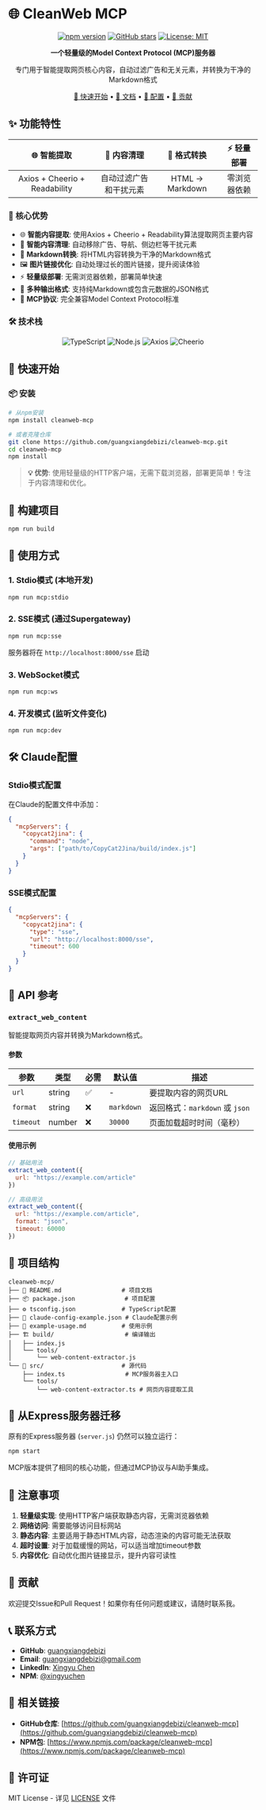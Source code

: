 # 🌐 CleanWeb MCP

<div align="center">

[![npm version](https://badge.fury.io/js/cleanweb-mcp.svg)](https://www.npmjs.com/package/cleanweb-mcp)
[![GitHub stars](https://img.shields.io/github/stars/guangxiangdebizi/cleanweb-mcp.svg)](https://github.com/guangxiangdebizi/cleanweb-mcp)
[![License: MIT](https://img.shields.io/badge/License-MIT-yellow.svg)](https://opensource.org/licenses/MIT)

**一个轻量级的Model Context Protocol (MCP)服务器**

专门用于智能提取网页核心内容，自动过滤广告和无关元素，并转换为干净的Markdown格式

[🚀 快速开始](#-快速开始) • [📖 文档](#-使用方式) • [🔧 配置](#-claude配置) • [🤝 贡献](#-贡献)

</div>

## ✨ 功能特性

<div align="center">

| 🌐 智能提取 | 🧹 内容清理 | 📝 格式转换 | ⚡ 轻量部署 |
|:---:|:---:|:---:|:---:|
| Axios + Cheerio + Readability | 自动过滤广告和干扰元素 | HTML → Markdown | 零浏览器依赖 |

</div>

### 🎯 核心优势

- 🌐 **智能内容提取**: 使用Axios + Cheerio + Readability算法提取网页主要内容
- 🧹 **智能内容清理**: 自动移除广告、导航、侧边栏等干扰元素
- 📝 **Markdown转换**: 将HTML内容转换为干净的Markdown格式
- 🖼️ **图片链接优化**: 自动处理过长的图片链接，提升阅读体验
- ⚡ **轻量级部署**: 无需浏览器依赖，部署简单快速
- 🔧 **多种输出格式**: 支持纯Markdown或包含元数据的JSON格式
- 🚀 **MCP协议**: 完全兼容Model Context Protocol标准

### 🛠️ 技术栈

<div align="center">

![TypeScript](https://img.shields.io/badge/TypeScript-007ACC?style=for-the-badge&logo=typescript&logoColor=white)
![Node.js](https://img.shields.io/badge/Node.js-43853D?style=for-the-badge&logo=node.js&logoColor=white)
![Axios](https://img.shields.io/badge/Axios-5A29E4?style=for-the-badge&logo=axios&logoColor=white)
![Cheerio](https://img.shields.io/badge/Cheerio-E34F26?style=for-the-badge&logo=html5&logoColor=white)

</div>

## 🚀 快速开始

### 📦 安装

```bash
# 从npm安装
npm install cleanweb-mcp

# 或者克隆仓库
git clone https://github.com/guangxiangdebizi/cleanweb-mcp.git
cd cleanweb-mcp
npm install
```

> **💡 优势**: 使用轻量级的HTTP客户端，无需下载浏览器，部署更简单！专注于内容清理和优化。

## 🔧 构建项目

```bash
npm run build
```

## 🎯 使用方式

### 1. Stdio模式 (本地开发)

```bash
npm run mcp:stdio
```

### 2. SSE模式 (通过Supergateway)

```bash
npm run mcp:sse
```

服务器将在 `http://localhost:8000/sse` 启动

### 3. WebSocket模式

```bash
npm run mcp:ws
```

### 4. 开发模式 (监听文件变化)

```bash
npm run mcp:dev
```

## 🛠️ Claude配置

### Stdio模式配置

在Claude的配置文件中添加：

```json
{
  "mcpServers": {
    "copycat2jina": {
      "command": "node",
      "args": ["path/to/CopyCat2Jina/build/index.js"]
    }
  }
}
```

### SSE模式配置

```json
{
  "mcpServers": {
    "copycat2jina": {
      "type": "sse",
      "url": "http://localhost:8000/sse",
      "timeout": 600
    }
  }
}
```

## 🔨 API 参考

### `extract_web_content`

智能提取网页内容并转换为Markdown格式。

#### 参数

| 参数 | 类型 | 必需 | 默认值 | 描述 |
|------|------|------|--------|------|
| `url` | string | ✅ | - | 要提取内容的网页URL |
| `format` | string | ❌ | `markdown` | 返回格式：`markdown` 或 `json` |
| `timeout` | number | ❌ | `30000` | 页面加载超时时间（毫秒） |

#### 使用示例

```javascript
// 基础用法
extract_web_content({
  url: "https://example.com/article"
})

// 高级用法
extract_web_content({
  url: "https://example.com/article",
  format: "json",
  timeout: 60000
})
```

## 📁 项目结构

```
cleanweb-mcp/
├── 📄 README.md                 # 项目文档
├── 📦 package.json              # 项目配置
├── ⚙️ tsconfig.json             # TypeScript配置
├── 🔧 claude-config-example.json # Claude配置示例
├── 📖 example-usage.md          # 使用示例
├── 🏗️ build/                    # 编译输出
│   ├── index.js
│   └── tools/
│       └── web-content-extractor.js
└── 📝 src/                      # 源代码
    ├── index.ts                 # MCP服务器主入口
    └── tools/
        └── web-content-extractor.ts # 网页内容提取工具
```

## 🔄 从Express服务器迁移

原有的Express服务器 (`server.js`) 仍然可以独立运行：

```bash
npm start
```

MCP版本提供了相同的核心功能，但通过MCP协议与AI助手集成。

## 🚨 注意事项

1. **轻量级实现**: 使用HTTP客户端获取静态内容，无需浏览器依赖
2. **网络访问**: 需要能够访问目标网站
3. **静态内容**: 主要适用于静态HTML内容，动态渲染的内容可能无法获取
4. **超时设置**: 对于加载缓慢的网站，可以适当增加timeout参数
5. **内容优化**: 自动优化图片链接显示，提升内容可读性

## 🤝 贡献

欢迎提交Issue和Pull Request！如果你有任何问题或建议，请随时联系我。

## 📞 联系方式

- **GitHub**: [guangxiangdebizi](https://github.com/guangxiangdebizi/)
- **Email**: guangxiangdebizi@gmail.com
- **LinkedIn**: [Xingyu Chen](https://www.linkedin.com/in/xingyu-chen-b5b3b0313/)
- **NPM**: [@xingyuchen](https://www.npmjs.com/~xingyuchen)

## 🔗 相关链接

- **GitHub仓库**: [https://github.com/guangxiangdebizi/cleanweb-mcp](https://github.com/guangxiangdebizi/cleanweb-mcp)
- **NPM包**: [https://www.npmjs.com/package/cleanweb-mcp](https://www.npmjs.com/package/cleanweb-mcp)

## 📄 许可证

MIT License - 详见 [LICENSE](LICENSE) 文件
